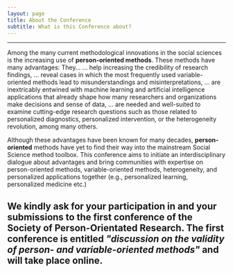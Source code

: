 ```yaml
---
layout: page
title: About the Conference
subtitle: What is this Conference about?
---
```

---
Among the many current methodological innovations in the social sciences is the increasing use of **person-oriented methods**.
These methods have many advantages: They…
... help increasing the credibility of research findings, 
… reveal cases in which the most frequently used variable-oriented methods lead to misunderstandings and misinterpretations,
… are inextricably entwined with machine learning and artificial intelligence applications that already shape how many researchers and organizations make decisions and sense of data,
… are needed and well-suited to examine cutting-edge research questions such as those related to personalized diagnostics, personalized intervention, or the heterogeneity revolution, among many others.

Although these advantages have been known for many decades, **person-oriented** methods have yet to find their way into the mainstream Social Science method toolbox.
This conference aims to initiate an interdisciplinary dialogue about advantages and bring communities with expertise on person-oriented methods, variable-oriented methods, heterogeneity, and personalized applications together (e.g., personalized learning, personalized medicine etc.)


We kindly ask for your participation in and your submissions to the first conference of the Society of Person-Orientated Research. The first conference is entitled **_"discussion on the validity of person- and variable-oriented methods"_** and will take place **online**.
---
